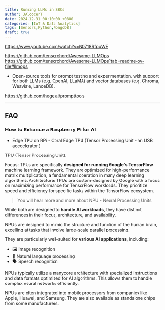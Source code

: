 ```yaml
---
title: Running LLMs in SBCs
author: JAlcocerT
date: 2024-12-31 00:10:00 +0800
categories: [IoT & Data Analytics]
tags: [Sensors,Python,MongoDB]
draft: true
---
```


https://www.youtube.com/watch?v=N0718RfpuWE

https://github.com/tensorchord/Awesome-LLMOps
https://github.com/tensorchord/Awesome-LLMOps?tab=readme-ov-file#llmops


* Open-source tools for prompt testing and experimentation, with support for both LLMs (e.g. OpenAI, LLaMA) and vector databases (e.g. Chroma, Weaviate, LanceDB).

https://github.com/hegelai/prompttools

---

## FAQ

### How to Enhance a Raspberry Pi for AI

* Edge TPU on RPi - Coral Edge TPU (Tensor Processing Unit - an USB acccelerator )

TPU (Tensor Processing Unit):

Focus: TPUs are specifically **designed for running Google's TensorFlow** machine learning framework. They are optimized for high-performance matrix multiplication, a fundamental operation in many deep learning algorithms.
Architecture: TPUs are custom-designed by Google with a focus on maximizing performance for TensorFlow workloads. They prioritize speed and efficiency for specific tasks within the TensorFlow ecosystem.

> You will hear more and more about NPU - Neural Processing Units


While both are designed to **handle AI workloads**, they have distinct differences in their focus, architecture, and availability.

NPUs are designed to mimic the structure and function of the human brain, excelling at tasks that involve large-scale parallel processing.

They are particularly well-suited for **various AI applications**, including:

- 🖼️ Image recognition
- 💬 Natural language processing
- 🗣️ Speech recognition


NPUs typically utilize a manycore architecture with specialized instructions and data formats optimized for AI algorithms. This allows them to handle complex neural networks efficiently.

NPUs are often integrated into mobile processors from companies like Apple, Huawei, and Samsung. They are also available as standalone chips from some manufacturers.